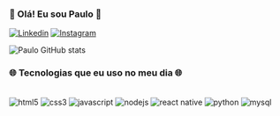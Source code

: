 ### 🚀 Olá! Eu sou Paulo 🚀

[![Linkedin](https://img.shields.io/badge/LinkedIn-0077B5?style=for-the-badge&logo=linkedin&logoColor=white)](https://www.linkedin.com/in/paulorcc-mylink/) [![Instagram](https://img.shields.io/badge/Instagram-E4405F?style=for-the-badge&logo=instagram&logoColor=white)](https://www.instagram.com/paulocardosorc/)

![Paulo GitHub stats](https://github-readme-stats.vercel.app/api?username=devpaulo2077&show_icons=true&theme=dracula)

### 🌐 Tecnologias que eu uso no meu dia 🌐

<div style="display: flex, gap: 20px"><br/>
    <img align='center' alt='html5' src='https://img.shields.io/badge/HTML5-E34F26?style=for-the-badge&logo=html5&logoColor=white'>
    <img align='center' alt='css3' src='https://img.shields.io/badge/CSS3-1572B6?style=for-the-badge&logo=css3&logoColor=white'>
    <img align='center' alt='javascript' src='https://img.shields.io/badge/JavaScript-F7DF1E?style=for-the-badge&logo=javascript&logoColor=black'>
    <img align='center' alt='nodejs' src='https://img.shields.io/badge/Node.js-43853D?style=for-the-badge&logo=node.js&logoColor=white'>
    <img align='center' alt='react native' src='https://img.shields.io/badge/React_Native-20232A?style=for-the-badge&logo=react&logoColor=61DAFB'>
    <img align='center' alt='python' src='https://img.shields.io/badge/Python-14354C?style=for-the-badge&logo=python&logoColor=white'>
    <img align='center' alt='mysql' src='https://img.shields.io/badge/MySQL-00000F?style=for-the-badge&logo=mysql&logoColor=white'>
</div>
